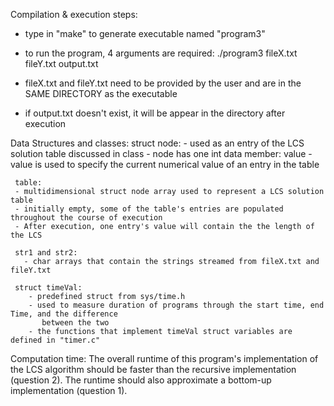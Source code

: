 Compilation & execution steps:
 - type in "make" to generate executable named "program3"

 - to run the program, 4 arguments are required:
    ./program3 fileX.txt fileY.txt output.txt

 - fileX.txt and fileY.txt need to be provided by the user and are in the SAME DIRECTORY as the executable
 - if output.txt doesn't exist, it will be appear in the directory after execution

 Data Structures and classes:
     struct node:
       - used as an entry of the LCS solution table discussed in class
       - node has one int data member: value
       - value is used to specify the current numerical value of an entry in the table

     table:
     - multidimensional struct node array used to represent a LCS solution table
     - initially empty, some of the table's entries are populated throughout the course of execution
     - After execution, one entry's value will contain the the length of the LCS

     str1 and str2:
       - char arrays that contain the strings streamed from fileX.txt and fileY.txt

     struct timeVal:
        - predefined struct from sys/time.h
        - used to measure duration of programs through the start time, end Time, and the difference
           between the two
        - the functions that implement timeVal struct variables are defined in "timer.c"

Computation time:
        The overall runtime of this program's implementation of the LCS algorithm should be faster than the
        recursive implementation (question 2). The runtime should also approximate a bottom-up implementation
        (question 1).
